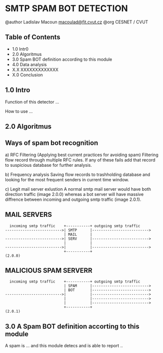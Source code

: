 # SMTP SPAM BOT DETECTION 
@author Ladislav Macoun <macoulad@fit.cvut.cz>
@org CESNET / CVUT
## Table of Contents 
* 1.0 Intr0
* 2.0 Algoritmus
* 3.0 Spam BOT definition according to this module
* 4.0 Data analysis
* X.X XXXXXXXXXXXXX
* X.0 Conclusion

## 1.0 Intro
   Function of this detector
   ...

   How to use 
   ...

## 2.0 Algoritmus
## Ways of spam bot recognition

a) RFC Filtering 
   (Applying best current practices for avoiding spam) 
   Filtering flow record through multiple RFC rules. If any of these fails add 
   that record to suspicious database for further analysis.

b) Frequency analysis 
   Saving flow records to trashholding database  and looking for the most 
   frequent senders in current time window. 

c) Legit mail server exlustion 
   A normal smtp mail server would have both direction traffic 
   (image 2.0.0) whereas a bot server will have massive diffrence
   between incoming and outgoing smtp traffic (image 2.0.1).

## MAIL SERVERS
```
  incoming smtp traffic    +-----------+ outgoing smtp traffic
-------------------------->| SMTP      |-------------------------->
                           | MAIL      |
-------------------------->| SERV      |-------------------------->
                           |           |
-------------------------->|           |-------------------------->
                           +-----------+
(2.0.0)
```
## MALICIOUS SPAM SERVERR
```
  incoming smtp traffic    +-----------+ outgoing smtp traffic
                           | SPAM      |-------------------------->
                           | BOT       |-------------------------->
-------------------------->|           |-------------------------->
                           |           |-------------------------->
                           |           |-------------------------->
                           +-----------+
(2.0.1)
```
## 3.0 A Spam BOT definition accorting to this module 
   A spam is ... and this module detecs and is able to report ..



